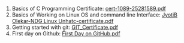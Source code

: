 1. Basics of C Programming Certificate: [cert-1089-25281589.pdf](https://github.com/Jyoti-Olekar/M1_March_2022/files/8387217/cert-1089-25281589.pdf)
2. Basics of Working on Linux OS and command line Interface: [JyotiB Olekar-NDG Linux Unhatc-certificate.pdf](https://github.com/Jyoti-Olekar/M1_March_2022/files/8387236/JyotiB.Olekar-NDG.Linux.Unhatc-certificate.pdf)
3. Getting started with git: [GIT_Certificate.pdf](https://github.com/Jyoti-Olekar/M1_March_2022/files/8387249/GIT_Certificate.pdf)
4. First day on Github: [First Day on GitHub.pdf](https://github.com/Jyoti-Olekar/M1_March_2022/files/8387253/First.Day.on.GitHub.pdf)
